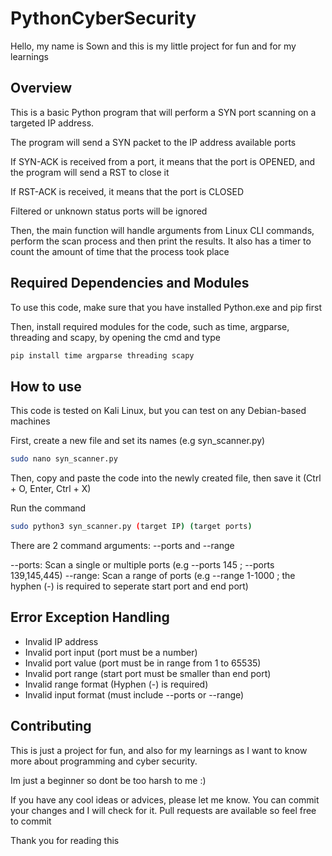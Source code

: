 # PythonCyberSecurity

Hello, my name is Sown and this is my little project for fun and for my learnings

## Overview

This is a basic Python program that will perform a SYN port scanning on a targeted IP address.

The program will send a SYN packet to the IP address available ports

If SYN-ACK is received from a port, it means that the port is OPENED, and the program will send a RST to close it

If RST-ACK is received, it means that the port is CLOSED

Filtered or unknown status ports will be ignored

Then, the main function will handle arguments from Linux CLI commands, perform the scan process and then print the results. It also has a timer to count the amount of time that the process took place

## Required Dependencies and Modules

To use this code, make sure that you have installed Python.exe and pip first

Then, install required modules for the code, such as time, argparse, threading and scapy, by opening the cmd and type

```bash
pip install time argparse threading scapy
```

## How to use

This code is tested on Kali Linux, but you can test on any Debian-based machines

First, create a new file and set its names (e.g syn_scanner.py)

```bash
sudo nano syn_scanner.py
```

Then, copy and paste the code into the newly created file, then save it (Ctrl + O, Enter, Ctrl + X)

Run the command
```bash
sudo python3 syn_scanner.py (target IP) (target ports)
```

There are 2 command arguments: --ports and --range

--ports: Scan a single or multiple ports (e.g --ports 145 ; --ports 139,145,445)
--range: Scan a range of ports (e.g --range 1-1000 ; the hyphen (-) is required to seperate start port and end port)

## Error Exception Handling
- Invalid IP address
- Invalid port input (port must be a number)
- Invalid port value (port must be in range from 1 to 65535)
- Invalid port range (start port must be smaller than end port)
- Invalid range format (Hyphen (-) is required)
- Invalid input format (must include --ports or --range)


## Contributing

This is just a project for fun, and also for my learnings as I want to know more about programming and cyber security.

Im just a beginner so dont be too harsh to me :)

If you have any cool ideas or advices, please let me know. You can commit your changes and I will check for it. Pull requests are available so feel free to commit

Thank you for reading this